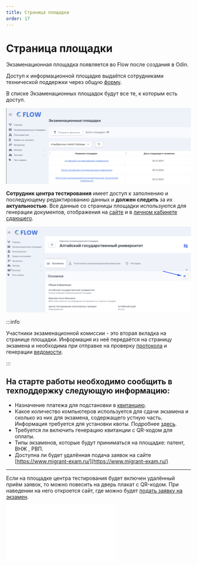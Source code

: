 ```yaml
---
title: Страница площадки
order: 17
---
```


# Страница площадки

Экзаменационная площадка появляется во Flow после создания в Odin.

Доступ к информационной площадке выдаётся сотрудниками технической поддержки через общую [форму](https://forms.yandex.ru/cloud/662cbe9243f74fea695ffa27/).

В списке  Экзаменационных площадок  будут все те, к которым есть доступ.

![](<../.gitbook/assets/image (356).png>)

**Сотрудник центра тестирования** имеет доступ к заполнению и последующему редактированию данных и **должен следить** за их **актуальностью**. Все данные со страницы площадки используются для генерации документов, отображения на [сайте](https://www.migrant-exam.ru/) и в [личном кабинете сдающего](https://informa.gitbook.io/exam/lk-sdayushego.-poetapnoe-zapolnenie-dokumentov).

![](<../.gitbook/assets/image (359).png>)

:::info

Участники экзаменационной комиссии - это вторая вкладка на странице площадки. Информация из неё передаётся на страницу экзамена и необходима при отправке на проверку [протокола](protokol-ekzamena.-statusy-protokola.md) и генерации [ведомости](vedomost-po-itogam-ekzamena.-statusy-vedomosti.md).

:::

## На старте работы необходимо сообщить в техподдержку следующую информацию:

* Назначение платежа для подстановки в [квитанцию](../voprosy/flow-sposoby-oplaty/kak-raspechatat-kvitanciyu-s-qr-kodom-dlya-oplaty.md).
* Какое количество компьютеров используется для сдачи экзамена и сколько из них для экзамена, содержащего устную часть. Информация требуется для установки квоты. Подробнее [здесь](../centr-testirovaniya-v-odin/kvota-ustnoi-chasti-ekzamena.md).
* Требуется ли включить генерацию квитанции с QR-кодом для оплаты.
* Типы экзаменов, которые будут приниматься на площадке: патент, ВНЖ , РВП.
* Доступна ли будет удалённая подача заявок на сайте [https://www.migrant-exam.ru/](https://www.migrant-exam.ru/)

***

Если на площадке центра тестирования будет включен удалённый приём заявок, то можно повесить на дверь плакат с QR-кодом. При наведении на него откроется сайт, где можно будет [подать заявку на экзамен](dobavlenie-zayavki-s-lendinga/).

![](<../.gitbook/assets/Плакат для печати.pdf>)